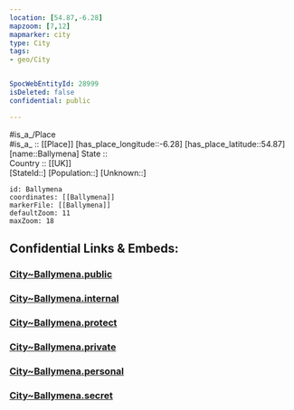 ```yaml
---
location: [54.87,-6.28] 
mapzoom: [7,12] 
mapmarker: city 
type: City
tags:
- geo/City


SpocWebEntityId: 28999
isDeleted: false
confidential: public

---
```

#is_a_/Place  
#is_a_ :: [[Place]] 
[has_place_longitude::-6.28] 
[has_place_latitude::54.87] 
[name::Ballymena] 
State ::  
Country :: [[UK]]  
[StateId::] 
[Population::] 
[Unknown::] 


```leaflet
id: Ballymena
coordinates: [[Ballymena]] 
markerFile: [[Ballymena]] 
defaultZoom: 11 
maxZoom: 18
```


## Confidential Links & Embeds: 

### [City~Ballymena.public](/_public/\Earth\Continent\Europe\Europe~North\UK\Ireland~North\counties~Ireland~North\Antrim~Mid-and_East\cities~Mid-and_East-Antrim\BallymenaCity~Ballymena.public.md) 

### [City~Ballymena.internal](/_internal/\Earth\Continent\Europe\Europe~North\UK\Ireland~North\counties~Ireland~North\Antrim~Mid-and_East\cities~Mid-and_East-Antrim\BallymenaCity~Ballymena.internal.md) 

### [City~Ballymena.protect](/_protect/\Earth\Continent\Europe\Europe~North\UK\Ireland~North\counties~Ireland~North\Antrim~Mid-and_East\cities~Mid-and_East-Antrim\BallymenaCity~Ballymena.protect.md) 

### [City~Ballymena.private](/_private/\Earth\Continent\Europe\Europe~North\UK\Ireland~North\counties~Ireland~North\Antrim~Mid-and_East\cities~Mid-and_East-Antrim\BallymenaCity~Ballymena.private.md) 

### [City~Ballymena.personal](/_personal/\Earth\Continent\Europe\Europe~North\UK\Ireland~North\counties~Ireland~North\Antrim~Mid-and_East\cities~Mid-and_East-Antrim\BallymenaCity~Ballymena.personal.md) 

### [City~Ballymena.secret](/_secret/\Earth\Continent\Europe\Europe~North\UK\Ireland~North\counties~Ireland~North\Antrim~Mid-and_East\cities~Mid-and_East-Antrim\BallymenaCity~Ballymena.secret.md)

